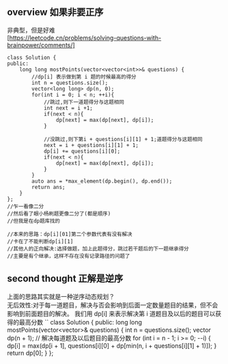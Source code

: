 ## overview 如果非要正序
非典型，但是好难   
[https://leetcode.cn/problems/solving-questions-with-brainpower/comments/]   
```
class Solution {
public:
    long long mostPoints(vector<vector<int>>& questions) {
        //dp[i] 表示做到第 i 题的时候最高的得分
        int n = questions.size();
        vector<long long> dp(n, 0);
        for(int i = 0; i < n; ++i){
            //跳过,则下一道题得分与这题相同
            int next = i +1;
            if(next < n){
                dp[next] = max(dp[next], dp[i]);
            }

            //没跳过,则下第i + questions[i][1] + 1;道题得分与这题相同
            next = i + questions[i][1] + 1;
            dp[i] += questions[i][0];
            if(next < n){
                dp[next] = max(dp[next], dp[i]);
            }
        }
        auto ans = *max_element(dp.begin(), dp.end());
        return ans;
    }
};
//乍一看像二分
//然后看了眼小杨刷题更像二分了(都是顺序)
//但我是在dp题库找的
        
//本来的思路：dp[i][01]第二个参数代表有没有解决
//卡在了不能判断dp[i][1]
//其他人的正向解决:选择做题，加上此题得分，跳过若干题后的下一题继承得分
//主要是有个继承，这样不存在没有记录路径的问题了
```



## second thought 正解是逆序
上面的思路其实就是一种逆序动态规划？  
无后效性:对于每一道题目，解决与否会影响到后面一定数量题目的结果，但不会影响到前面题目的解决。
我们用 dp[i] 来表示解决第 i 道题目及以后的题目可以获得的最高分数
``
class Solution {
public:
    long long mostPoints(vector<vector<int>>& questions) {
        int n = questions.size();
        vector<long long> dp(n + 1);   // 解决每道题及以后题目的最高分数
        for (int i = n - 1; i >= 0; --i) {
            dp[i] = max(dp[i + 1], questions[i][0] + dp[min(n, i + questions[i][1] + 1)]);
        }
        return dp[0];
    }
};
```






